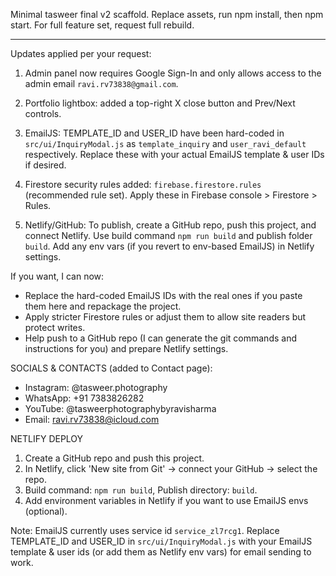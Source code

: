 Minimal tasweer final v2 scaffold. Replace assets, run npm install, then npm start. For full feature set, request full rebuild.

---
Updates applied per your request:

1) Admin panel now requires Google Sign-In and only allows access to the admin email `ravi.rv73838@gmail.com`.

2) Portfolio lightbox: added a top-right X close button and Prev/Next controls.

3) EmailJS: TEMPLATE_ID and USER_ID have been hard-coded in `src/ui/InquiryModal.js` as `template_inquiry` and `user_ravi_default` respectively. Replace these with your actual EmailJS template & user IDs if desired.

4) Firestore security rules added: `firebase.firestore.rules` (recommended rule set). Apply these in Firebase console > Firestore > Rules.

5) Netlify/GitHub: To publish, create a GitHub repo, push this project, and connect Netlify. Use build command `npm run build` and publish folder `build`. Add any env vars (if you revert to env-based EmailJS) in Netlify settings.

If you want, I can now:
- Replace the hard-coded EmailJS IDs with the real ones if you paste them here and repackage the project.
- Apply stricter Firestore rules or adjust them to allow site readers but protect writes.
- Help push to a GitHub repo (I can generate the git commands and instructions for you) and prepare Netlify settings.


SOCIALS & CONTACTS (added to Contact page):
- Instagram: @tasweer.photography
- WhatsApp: +91 7383826282
- YouTube: @tasweerphotographybyravisharma
- Email: ravi.rv73838@icloud.com

NETLIFY DEPLOY
1. Create a GitHub repo and push this project.
2. In Netlify, click 'New site from Git' -> connect your GitHub -> select the repo.
3. Build command: `npm run build`, Publish directory: `build`.
4. Add environment variables in Netlify if you want to use EmailJS envs (optional).

Note: EmailJS currently uses service id `service_zl7rcg1`. Replace TEMPLATE_ID and USER_ID in `src/ui/InquiryModal.js` with your EmailJS template & user ids (or add them as Netlify env vars) for email sending to work.
